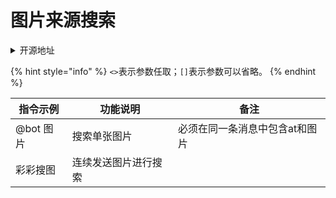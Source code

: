 # 图片来源搜索

<details>

<summary>开源地址</summary>

[https://github.com/Tsuk1ko/cq-picsearcher-bot](https://github.com/Tsuk1ko/cq-picsearcher-bot)

</details>

{% hint style="info" %}
`<>`表示参数任取；`[]`表示参数可以省略。
{% endhint %}

| 指令示例    | 功能说明       | 备注               |
| ------- | ---------- | ---------------- |
| @bot 图片 | 搜索单张图片     | 必须在同一条消息中包含at和图片 |
| 彩彩搜图    | 连续发送图片进行搜索 |                  |
